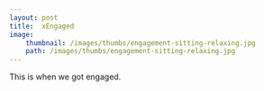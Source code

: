 ```yaml
---
layout: post
title:  xEngaged
image:
    thumbnail: /images/thumbs/engagement-sitting-relaxing.jpg
    path: /images/thumbs/engagement-sitting-relaxing.jpg
---
```

This is when we got engaged.


<div class="entries-grid">
    <article class="entry h-entry">
        <header class="entry-header">
            <a href="/images/hero-steps-kiss.jpg"><img class="entry-image u-photo" src="/images/thumbs/engagement-sitting-relaxing.jpg" alt=""></a>
        </header>
    </article>
    <article class="entry h-entry">
        <header class="entry-header">
            <img class="entry-image u-photo" src="/images/thumbs/engagement-scooting-tall.jpg" alt="">
        </header>
    </article>
    <article class="entry h-entry">
        <header class="entry-header">
            <img class="entry-image u-photo" src="/images/thumbs/engagement-church-stairs.jpg" alt="">
        </header>
    </article>
</div>